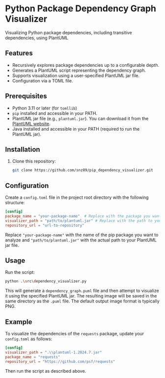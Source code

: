 # Python Package Dependency Graph Visualizer

Visualizing Python package dependencies, including transitive dependencies, using PlantUML

## Features

* Recursively explores package dependencies up to a configurable depth.
* Generates a PlantUML script representing the dependency graph.
* Supports visualization using a user-specified PlantUML jar file.
* Configuration via a TOML file.

## Prerequisites

* Python 3.11 or later (for `tomllib`)
* `pip` installed and accessible in your PATH.
* PlantUML jar file (e.g., `plantuml.jar`). You can download it from the [PlantUML website](https://plantuml.com/download).
* Java installed and accessible in your PATH (required to run the PlantUML jar).


## Installation

1. Clone this repository:
   ```bash
   git clone https://github.com/snz89/pip_dependency_visualizer.git
   ```

## Configuration

Create a `config.toml` file in the project root directory with the following structure:

```toml
[config]
package_name = "your-package-name"  # Replace with the package you want to visualize
visualizer_path = "path/to/plantuml.jar" # Replace with the path to your PlantUML jar file
repository_url = "url-to-repository"
```

Replace `"your-package-name"` with the name of the pip package you want to analyze and `"path/to/plantuml.jar"` with the actual path to your PlantUML jar file.

## Usage

Run the script:

```bash
python .\src\dependency_visualizer.py
```

This will generate a `dependency_graph.puml` file and then attempt to visualize it using the specified PlantUML jar. The resulting image will be saved in the same directory as the `.puml` file.  The default output image format is typically PNG.


## Example

To visualize the dependencies of the `requests` package, update your `config.toml` as follows:

```toml
[config]
visualizer_path = ".\\plantuml-1.2024.7.jar"
package_name = "requests"
repository_url = "https://github.com/psf/requests"
```

Then run the script as described above.
